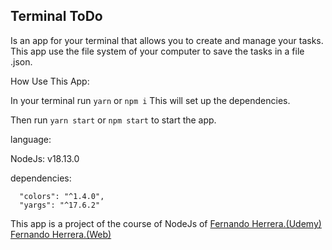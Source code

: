 ## Terminal ToDo

Is an app for your terminal that allows you to create and manage your tasks. This app use the file system of your computer to save the tasks in a file .json.

How Use This App:

In your terminal run `yarn` or `npm i` This will set up the dependencies.

Then run `yarn start` or `npm start` to start the app.

language:

NodeJs: v18.13.0

dependencies:

```
  "colors": "^1.4.0",
  "yargs": "^17.6.2"
```

This app is a project of the course of NodeJs of <a href="https://www.udemy.com/course/node-de-cero-a-experto/">Fernando Herrera.(Udemy)</a>
<br />
<a href="https://fernando-herrera.com/#/courses/JavaScript">Fernando Herrera.(Web)</a>
